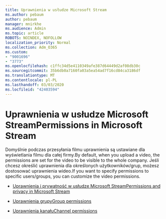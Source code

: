 ```yaml
---
title: Uprawnienia w usłudze Microsoft Stream
ms.author: pebaum
author: pebaum
manager: mnirkhe
ms.audience: Admin
ms.topic: article
ROBOTS: NOINDEX, NOFOLLOW
localization_priority: Normal
ms.collection: Adm_O365
ms.custom:
- "9001696"
- "3773"
ms.openlocfilehash: c1ffc34d5e4110349afe387d64449d2af08db30c
ms.sourcegitcommit: 35b6db0a7160fa03a5ea54ad7f16cd84ca3186df
ms.translationtype: MT
ms.contentlocale: pl-PL
ms.lasthandoff: 03/03/2020
ms.locfileid: "42403594"
---
```

# <a name="permissions-in-microsoft-stream"></a><span data-ttu-id="c8a2f-102">Uprawnienia w usłudze Microsoft Stream</span><span class="sxs-lookup"><span data-stu-id="c8a2f-102">Permissions in Microsoft Stream</span></span>

<span data-ttu-id="c8a2f-103">Domyślnie podczas przesyłania filmu uprawnienia są ustawiane dla wyświetlania filmu dla całej firmy.</span><span class="sxs-lookup"><span data-stu-id="c8a2f-103">By default, when you upload a video, the permissions are set for the video to be visible to the whole company.</span></span> <span data-ttu-id="c8a2f-104">Jeśli chcesz określić uprawnienia dla określonych użytkowników/grup, możesz dostosować uprawnienia wideo.</span><span class="sxs-lookup"><span data-stu-id="c8a2f-104">If you want to specify permissions to specific users/groups, you can customize the video permissions.</span></span>

- [<span data-ttu-id="c8a2f-105">Uprawnienia i prywatność w usłudze Microsoft Stream</span><span class="sxs-lookup"><span data-stu-id="c8a2f-105">Permissions and privacy in Microsoft Stream</span></span>](https://docs.microsoft.com/stream/portal-permissions)

- [<span data-ttu-id="c8a2f-106">Uprawnienia grupy</span><span class="sxs-lookup"><span data-stu-id="c8a2f-106">Group permissions</span></span>](https://docs.microsoft.com/stream/portal-permissions#group-permissions)

- [<span data-ttu-id="c8a2f-107">Uprawnienia kanału</span><span class="sxs-lookup"><span data-stu-id="c8a2f-107">Channel permissions</span></span>](https://docs.microsoft.com/stream/portal-permissions#channel-permissions)